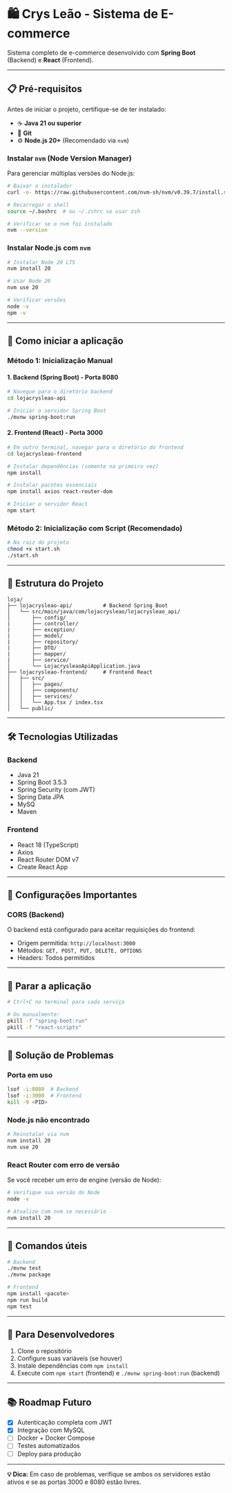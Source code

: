 # 🛍 Crys Leão - Sistema de E-commerce

Sistema completo de e-commerce desenvolvido com **Spring Boot** (Backend) e **React** (Frontend).

---

## 📋 Pré-requisitos

Antes de iniciar o projeto, certifique-se de ter instalado:

- ☕ **Java 21 ou superior**
- 🐧 **Git**
- ⚙️ **Node.js 20+** (Recomendado via `nvm`)

### Instalar `nvm` (Node Version Manager)

Para gerenciar múltiplas versões do Node.js:

```bash
# Baixar o instalador
curl -o- https://raw.githubusercontent.com/nvm-sh/nvm/v0.39.7/install.sh | bash

# Recarregar o shell
source ~/.bashrc  # ou ~/.zshrc se usar zsh

# Verificar se o nvm foi instalado
nvm --version
```

### Instalar Node.js com `nvm`

```bash
# Instalar Node 20 LTS
nvm install 20

# Usar Node 20
nvm use 20

# Verificar versões
node -v
npm -v
```

---

## 🚀 Como iniciar a aplicação

### Método 1: Inicialização Manual

#### 1. **Backend (Spring Boot) - Porta 8080**

```bash
# Navegue para o diretório backend
cd lojacrysleao-api

# Iniciar o servidor Spring Boot
./mvnw spring-boot:run
```

#### 2. **Frontend (React) - Porta 3000**

```bash
# Em outro terminal, navegar para o diretório do frontend
cd lojacrysleao-frontend

# Instalar dependências (somente na primeira vez)
npm install

# Instalar pacotes essenciais
npm install axios react-router-dom

# Iniciar o servidor React
npm start
```

### Método 2: Inicialização com Script (Recomendado)

```bash
# Na raiz do projeto
chmod +x start.sh
./start.sh
```
---

## 📁 Estrutura do Projeto

```
loja/
├── lojacrysleao-api/          # Backend Spring Boot
│   └── src/main/java/com/lojacrysleao/lojacrysleao_api/
│       ├── config/
|       ├── controller/
|       ├── exception/
|       ├── model/
|       ├── repository/
|       ├── DTO/
|       ├── mapper/
|       ├── service/
│       └── LojacrysleaoApiApplication.java
├── lojacrysleao-frontend/     # Frontend React
│   ├── src/
│   │   ├── pages/
│   │   ├── components/
│   │   ├── services/
│   │   └── App.tsx / index.tsx
│   └── public/
```

---

## 🛠️ Tecnologias Utilizadas

### Backend
- Java 21
- Spring Boot 3.5.3
- Spring Security (com JWT)
- Spring Data JPA
- MySQ
- Maven

### Frontend
- React 18 (TypeScript)
- Axios
- React Router DOM v7
- Create React App

---

## 🔧 Configurações Importantes

### CORS (Backend)
O backend está configurado para aceitar requisições do frontend:
- Origem permitida: `http://localhost:3000`
- Métodos: `GET, POST, PUT, DELETE, OPTIONS`
- Headers: Todos permitidos
  
---

## 🛑 Parar a aplicação

```bash
# Ctrl+C no terminal para cada serviço

# Ou manualmente:
pkill -f "spring-boot:run"
pkill -f "react-scripts"
```

---

## 🚨 Solução de Problemas

### Porta em uso

```bash
lsof -i:8080  # Backend
lsof -i:3000  # Frontend
kill -9 <PID>
```

### Node.js não encontrado

```bash
# Reinstalar via nvm
nvm install 20
nvm use 20
```

### React Router com erro de versão

Se você receber um erro de engine (versão de Node):

```bash
# Verifique sua versão do Node
node -v

# Atualize com nvm se necessário
nvm install 20
```

---

## 🔄 Comandos úteis

```bash
# Backend
./mvnw test
./mvnw package

# Frontend
npm install <pacote>
npm run build
npm test
```

---

## 👥 Para Desenvolvedores

1. Clone o repositório
2. Configure suas variáveis (se houver)
3. Instale dependências com `npm install`
4. Execute com `npm start` (frontend) e `./mvnw spring-boot:run` (backend)

---

## 📚 Roadmap Futuro

- [x] Autenticação completa com JWT
- [x] Integração com MySQL
- [ ] Docker + Docker Compose
- [ ] Testes automatizados
- [ ] Deploy para produção

---

**💡 Dica:** Em caso de problemas, verifique se ambos os servidores estão ativos e se as portas 3000 e 8080 estão livres.
